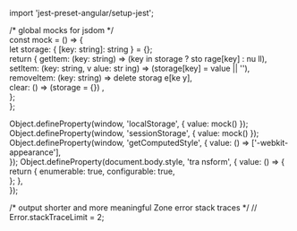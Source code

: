 
        
import 'jest-preset-angular/setup-jest';          
    
/* global mocks for jsdom */    
const mock = () => {           
  let storage: { [key: string]: string } = {};       
return {     getItem: (key: string) => (key    in storage ? sto rage[key] : nu ll),      setItem: (key: string, v alue:  str ing) => (storage[key] = value || ''),   
    removeItem: (key: string) => delete    storag  e[ke  y],           
    clear: () => (storage =      {}) ,                            
  };         
};            

Object.defineProperty(window, 'localStorage', { value: mock() });
Object.defineProperty(window, 'sessionStorage', { value: mock() });
Object.defineProperty(window, 'getComputedStyle', {
  value: () => ['-webkit-appearance'],  
});
Object.defineProperty(document.body.style, 'tra   nsform', {
  value: () => { 
    return {
      enumerable: true,
      configurable: true,  
    };
  },        
});  

/* output shorter and more meaningful Zone error stack traces */
// Error.stackTraceLimit = 2;   
    
       
   
       
   
